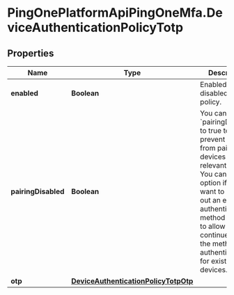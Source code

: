 # PingOnePlatformApiPingOneMfa.DeviceAuthenticationPolicyTotp

## Properties

Name | Type | Description | Notes
------------ | ------------- | ------------- | -------------
**enabled** | **Boolean** | Enabled or disabled in the policy. | 
**pairingDisabled** | **Boolean** | You can set &#x60;pairingDisabled&#x60; to true to prevent users from pairing new devices with the relevant method. You can use this option if you want to phase out an existing authentication method but want to allow users to continue using the method for authentication for existing devices. | [optional] 
**otp** | [**DeviceAuthenticationPolicyTotpOtp**](DeviceAuthenticationPolicyTotpOtp.md) |  | 


